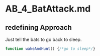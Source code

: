 # AB_4_BatAttack.md

## redefining Approach
Just tell the bats to go back to sleep.
```javascript
function wakeAndHunt() {/*go to sleep*/}
```
